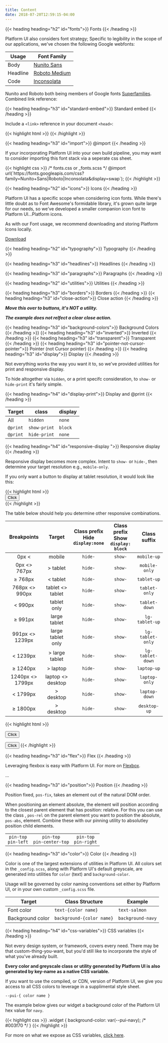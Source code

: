 ```yaml
---
title: Content
date: 2018-07-20T12:59:15-04:00
---
```

{{< heading heading="h2" id="fonts">}}
Fonts
{{< /heading >}}

Platform UI also considers font strategy; Specific to legibility in the scope of our applications, we've chosen the following Google webfonts:

| Usage | Font Family |
|----------|-------------------------------------------------------------|
| Body     | [Nunito Sans](https://fonts.google.com/specimen/Nunito+Sans)|
| Headline | [Roboto Medium](https://fonts.google.com/specimen/Roboto)|
| Code     | [Inconsolata](https://fonts.google.com/specimen/Inconsolata) |


Nunito and Roboto both being members of Google fonts [Superfamilies](https://fonts.google.com/featured/Superfamilies). Combined link reference:

{{< heading heading="h3" id="standard-embed">}}
Standard embed
{{< /heading >}}

Include a `<link>` reference in your document `<head>`:

<div class="mb-4">
{{< highlight html >}}
<link href="https://fonts.googleapis.com/css?family=Nunito+Sans|Roboto|Inconsolata&display=swap" rel="stylesheet">
{{< /highlight >}}
</div>

{{< heading heading="h3" id="import">}}
@import
{{< /heading >}}

If your incorporating Platform UI into your own build pipeline, you may want to consider importing this font stack via a seperate css sheet.

<div class="mb-4">
{{< highlight css >}}
/* fonts.css or _fonts.scss */
@import url(`https://fonts.googleapis.com/css?family=Nunito+Sans|Roboto|Inconsolata&display=swap`);
{{< /highlight >}}
</div>

{{< heading heading="h2" id="icons">}}
Icons
{{< /heading >}}

Platform UI has a specific scope when considering icon fonts. While there's little doubt as to Font Awesome's formidable library, it's grown quite large for our needs, so we've developed a smaller companion icon font to Platform UI...Platform icons.


As with our Font usage, we recommend downloading and storing Platform Icons locally.

[Download]()

{{< heading heading="h2" id="typography">}}
Typography
{{< /heading >}}

{{< heading heading="h3" id="headlines">}}
Headlines
{{< /heading >}}

{{< heading heading="h3" id="paragraphs">}}
Paragraphs
{{< /heading >}}

{{< heading heading="h2" id="utilities">}}
Utilities
{{< /heading >}}

{{< heading heading="h3" id="borders">}}
Borders
{{< /heading >}}
{{< heading heading="h3" id="close-action">}}
Close action
{{< /heading >}}

_**Move this over to buttons, it's NOT a utility.**_

_**The example does not relfect a clear close action.**_

{{< heading heading="h3" id="background-colors">}}
Background Colors
{{< /heading >}}
{{< heading heading="h3" id="inverted">}}
Inverted
{{< /heading >}}
{{< heading heading="h3" id="transparent">}}
Transparent
{{< /heading >}}
{{< heading heading="h3" id="pointer-not-cursor-pointer">}}
Pointer (not Cursor pointer)
{{< /heading >}}
{{< heading heading="h3" id="display">}}
Display
{{< /heading >}}

Not everything works the way you want it to, so we've provided utilities for print and responsive display.

To hide altogether via `hidden`, or a print specifc consideration, to `show-` or `hide-print` it's fairly simple.

{{< heading heading="h4" id="display-print">}}
Display and @print
{{< /heading >}}

| Target    | class        | display |
|-----------|--------------|---------|
| All       | `hidden`     | `none`  |
| `@print`  | `show-print` | `block` |
| `@print`  | `hide-print` | `none`  |

{{< heading heading="h4" id="responsive-display ">}}
Responsive display 
{{< /heading >}}

Responsive display becomes more complex. Intent to `show-` or `hide-`, then determine your target resolution e.g., `mobile-only`. 

If you only want a button to display at tablet resolution, it would look like this:

<div class="mb-4">
{{< highlight html >}}
<div class="block-container">
  <button class="button hide-tablet-only show-laptop-up">Click</button>
</div>
{{< /highlight >}}
</div>

The table below should help you determine other responsive combinations.

| Breakpoints            | Target                 | Class prefix<br>Hide<br>`display:none` | Class prefix<br>Show<br>`display: block`            | Class suffix     |
|:----------------------:|:----------------------:|:--------------------:|:---------------:|:----------------:| 
| 0px &lt;         	     | mobile                 | `hide-`              | `show-`         | `mobile-up`      |
| 0px &lt;&gt; 767px     | &gt; tablet            | `hide-`              | `show-`         | `mobile-only`    |
| &ge; 768px             | &lt; tablet            | `hide-`              | `show-`         | `tablet-up`      |
| 768px &lt;&gt; 990px   | tablet &lt;&gt; tablet | `hide-`              | `show-`         | `tablet-only`    |
| &lt; 990px             | tablet only            | `hide-`              | `show-`         | `tablet-down`    |
| &ge; 991px             | large tablet           | `hide-`              | `show-`         | `lg-tablet-up`   |
| 991px &lt;&gt; 1239px  | large tablet only      | `hide-`              | `show-`         | `lg-tablet-only` |
| &lt; 1239px            | &gt; large tablet      | `hide-`              | `show-`         | `lg-tablet-down` |
| &ge; 1240px            | &gt; laptop            | `hide-`              | `show-`         | `laptop-up`      |
| 1240px &lt;&gt; 1799px | laptop &lt;&gt; desktop| `hide-`              | `show-`         | `laptop-only`    |
| &lt; 1799px            | &gt; desktop           | `hide-`              | `show-`         | `laptop-down`    |
| &ge; 1800px            | &gt; desktop           | `hide-`              | `show-`         | `desktop-up`     |


<div class="mb-4">
{{< highlight html >}}
<!-- 
The button will be hidden at laptop resolution and greater, 
It will be displayed lg-laptop and lower
-->

<button class="hide-laptop-up">Click</button>

<!-- 
The button will be show only on mobile resolution.
-->

<button class="show-mobile-only">Click</button>
{{< /highlight >}}
</div>

{{< heading heading="h3" id="flex">}}
Flex
{{< /heading >}}

Leveraging flexbox is easy with Platform UI. For more on [Flexbox](https://css-tricks.com/snippets/css/a-guide-to-flexbox/).

...

{{< heading heading="h3" id="position">}}
Position
{{< /heading >}}

Position fixed, `pos-fix`, takes an element out of the natural DOM order.

When positioning an element absolute, the element will position according to the closest parent element that has position: relative. For this you can use the class , `pos-rel` on the parent element you want to position the absolute, `pos-abs`, element. Combine these with our pinning utility to absolutley position child elements.

||||
|:---:|:---:|:---:|
|`pin-top` <br>`pin-left` | `pin-top`<br>`pin-center-top` | `pin-top`<br>`pin-right` |




{{< heading heading="h3" id="color">}}
Color
{{< /heading >}}

Color is one of the largest extensions of utilities in Platform UI. All colors set in the `_config.scss`, along with Platform UI's default greyscale, are generated into utilities for `color` (text) and `background-color`. 

Usage will be governed by color naming conventions set either by Platform UI, or in your own custom `_config.scss` file.


| Target | Class Structure | Example |
|-------|-----------|---------|
| Font color | `text-{color name}` | `text-salmon`|
| Background color | `background-{color name}` | `background-navy`|


{{< heading heading="h4" id="css-variables">}}
CSS variables
{{< /heading >}}

Not every design system, or framework, covers every need. There may be that custom-thing-you-want, but you'd still like to incorporate the style of what you've already built.

**Every color and greyscale class or utility generated by Platform UI is also generated by key-name as a native CSS variable.**

If you want to use the compiled, or CDN, version of Platform UI, we give you access to all CSS colors to leverage in a supplimental style sheet.

`--pui-{ color name }`

The example below gives our widget a background color of the Platform UI hex value for `navy`. 

<div class="mb-4">
{{< highlight css >}}
.widget {
  background-color: var(--pui-navy); /* #003f70 */
}
{{< /highlight >}}
</div>

For more on what we expose as CSS variables, [click here]().
